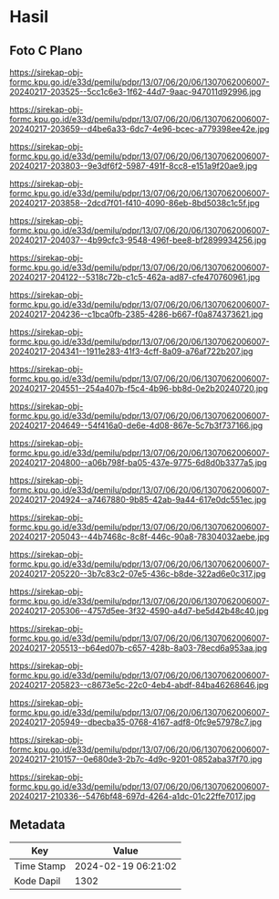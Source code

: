 # Hasil

## Foto C Plano

https://sirekap-obj-formc.kpu.go.id/e33d/pemilu/pdpr/13/07/06/20/06/1307062006007-20240217-203525--5cc1c6e3-1f62-44d7-9aac-947011d92996.jpg

https://sirekap-obj-formc.kpu.go.id/e33d/pemilu/pdpr/13/07/06/20/06/1307062006007-20240217-203659--d4be6a33-6dc7-4e96-bcec-a779398ee42e.jpg

https://sirekap-obj-formc.kpu.go.id/e33d/pemilu/pdpr/13/07/06/20/06/1307062006007-20240217-203803--9e3df6f2-5987-491f-8cc8-e151a9f20ae9.jpg

https://sirekap-obj-formc.kpu.go.id/e33d/pemilu/pdpr/13/07/06/20/06/1307062006007-20240217-203858--2dcd7f01-f410-4090-86eb-8bd5038c1c5f.jpg

https://sirekap-obj-formc.kpu.go.id/e33d/pemilu/pdpr/13/07/06/20/06/1307062006007-20240217-204037--4b99cfc3-9548-496f-bee8-bf2899934256.jpg

https://sirekap-obj-formc.kpu.go.id/e33d/pemilu/pdpr/13/07/06/20/06/1307062006007-20240217-204122--5318c72b-c1c5-462a-ad87-cfe470760961.jpg

https://sirekap-obj-formc.kpu.go.id/e33d/pemilu/pdpr/13/07/06/20/06/1307062006007-20240217-204236--c1bca0fb-2385-4286-b667-f0a874373621.jpg

https://sirekap-obj-formc.kpu.go.id/e33d/pemilu/pdpr/13/07/06/20/06/1307062006007-20240217-204341--1911e283-41f3-4cff-8a09-a76af722b207.jpg

https://sirekap-obj-formc.kpu.go.id/e33d/pemilu/pdpr/13/07/06/20/06/1307062006007-20240217-204551--254a407b-f5c4-4b96-bb8d-0e2b20240720.jpg

https://sirekap-obj-formc.kpu.go.id/e33d/pemilu/pdpr/13/07/06/20/06/1307062006007-20240217-204649--54f416a0-de6e-4d08-867e-5c7b3f737166.jpg

https://sirekap-obj-formc.kpu.go.id/e33d/pemilu/pdpr/13/07/06/20/06/1307062006007-20240217-204800--a06b798f-ba05-437e-9775-6d8d0b3377a5.jpg

https://sirekap-obj-formc.kpu.go.id/e33d/pemilu/pdpr/13/07/06/20/06/1307062006007-20240217-204924--a7467880-9b85-42ab-9a44-617e0dc551ec.jpg

https://sirekap-obj-formc.kpu.go.id/e33d/pemilu/pdpr/13/07/06/20/06/1307062006007-20240217-205043--44b7468c-8c8f-446c-90a8-78304032aebe.jpg

https://sirekap-obj-formc.kpu.go.id/e33d/pemilu/pdpr/13/07/06/20/06/1307062006007-20240217-205220--3b7c83c2-07e5-436c-b8de-322ad6e0c317.jpg

https://sirekap-obj-formc.kpu.go.id/e33d/pemilu/pdpr/13/07/06/20/06/1307062006007-20240217-205306--4757d5ee-3f32-4590-a4d7-be5d42b48c40.jpg

https://sirekap-obj-formc.kpu.go.id/e33d/pemilu/pdpr/13/07/06/20/06/1307062006007-20240217-205513--b64ed07b-c657-428b-8a03-78ecd6a953aa.jpg

https://sirekap-obj-formc.kpu.go.id/e33d/pemilu/pdpr/13/07/06/20/06/1307062006007-20240217-205823--c8673e5c-22c0-4eb4-abdf-84ba46268646.jpg

https://sirekap-obj-formc.kpu.go.id/e33d/pemilu/pdpr/13/07/06/20/06/1307062006007-20240217-205949--dbecba35-0768-4167-adf8-0fc9e57978c7.jpg

https://sirekap-obj-formc.kpu.go.id/e33d/pemilu/pdpr/13/07/06/20/06/1307062006007-20240217-210157--0e680de3-2b7c-4d9c-9201-0852aba37f70.jpg

https://sirekap-obj-formc.kpu.go.id/e33d/pemilu/pdpr/13/07/06/20/06/1307062006007-20240217-210336--5476bf48-697d-4264-a1dc-01c22ffe7017.jpg


## Metadata

| Key        | Value               |
| ---------- | ------------------- |
| Time Stamp | 2024-02-19 06:21:02 |
| Kode Dapil | 1302                |



